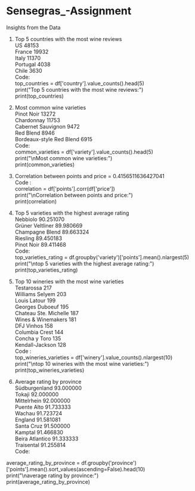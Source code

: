 # Sensegras_-Assignment

Insights from the Data

1. Top 5 countries with the most wine reviews <br />
US          48153   <br />
France      19932   <br />
Italy       11370   <br />
Portugal     4038   <br />
Chile        3630   <br />
Code:<br />
top_countries = df['country'].value_counts().head(5)<br />
print("Top 5 countries with the most wine reviews:")<br />
print(top_countries)<br />

2. Most common wine varieties<br />
Pinot Noir                             13272<br />
Chardonnay                             11753<br />
Cabernet Sauvignon                     9472<br />
Red Blend                              8946<br />
Bordeaux-style Red Blend               6915<br />
Code:<br />
common_varieties = df['variety'].value_counts().head(5)<br />
print("\nMost common wine varieties:")<br />
print(common_varieties)<br />

3. Correlation between points and price = 0.4156511636427041<br />
Code :<br />
correlation = df['points'].corr(df['price'])<br />
print("\nCorrelation between points and price:")<br />
print(correlation)<br />

4. Top 5 varieties with the highest average rating<br />
Nebbiolo                     90.251070<br />
Grüner Veltliner             89.980669<br />
Champagne Blend              89.663324<br />
Riesling                     89.450183<br />
Pinot Noir                   89.411468<br />
Code: <br />
top_varieties_rating = df.groupby('variety')['points'].mean().nlargest(5)<br />
print("\ntop 5 varieties with the highest average rating:")<br />
print(top_varieties_rating)<br />

5. Top 10 wineries with the most wine varieties <br />
Testarossa                     217 <br />
Williams Selyem                203<br />
Louis Latour                   199<br />
Georges Duboeuf                195<br />
Chateau Ste. Michelle          187<br />
Wines & Winemakers             181<br />
DFJ Vinhos                     158<br />
Columbia Crest                 144<br />
Concha y Toro                  135<br />
Kendall-Jackson                128<br />
Code :<br />
top_wineries_varieties = df['winery'].value_counts().nlargest(10)<br />
print("\ntop 10 wineries with the most wine varieties:")<br />
print(top_wineries_varieties)<br />

6. Average rating by province<br />
Südburgenland      93.000000<br />
Tokaji             92.000000<br />
Mittelrhein        92.000000<br />
Puente Alto        91.733333<br />
Wachau             91.723724<br />
England            91.581081<br />
Santa Cruz         91.500000<br />
Kamptal            91.466830<br />
Beira Atlantico    91.333333<br />
Traisental         91.255814<br />
Code: <br />

  average_rating_by_province = df.groupby('province')['points'].mean().sort_values(ascending=False).head(10)<br />
  print("\naverage rating by province:")<br />
  print(average_rating_by_province)<br />

